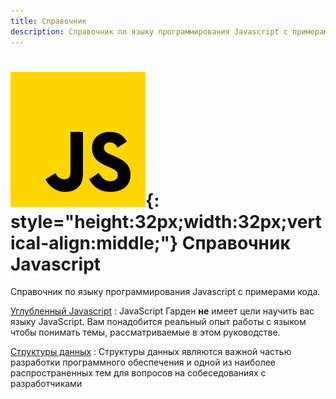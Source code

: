 ```yaml
---
title: Справочник
description: Справочник по языку программирования Javascript с примерами кода
---
```


# ![Javascript](../js.svg){: style="height:32px;width:32px;vertical-align:middle;"} Справочник Javascript

Справочник по языку программирования Javascript с примерами кода.

[Углубленный Javascript](garden/index.md)
: JavaScript Гарден **не** имеет цели научить вас языку JavaScript. Вам понадобится реальный опыт работы с языком чтобы понимать темы, рассматриваемые в этом руководстве.

[Структуры данных](data-structures/index.md)
: Структуры данных являются важной частью разработки программного обеспечения и одной из наиболее распространенных тем для вопросов на собеседованиях с разработчиками
